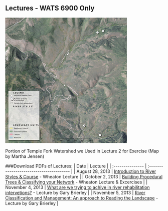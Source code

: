 ## Lectures - WATS 6900 Only



[![Temple Fork Aerial Photo](images\PhotoOnly.png?height=400&width=388)](images\PhotoOnly-BIG.png)

Portion of Temple Fork Watershed we Used in Lecture 2 for Exercise (Map by Martha Jensen)

###Download PDFs of Lectures:
| Date             | Lecture                                  |
| :--------------- | :--------------------------------------- |
| August 28, 2013  | [Introduction to River Styles & Course](http://etal.usu.edu/Courses/RiverStyles/2013/01-RiverStyles_Intro.pdf) - Wheaton Lecture |
| October 2, 2013  | [Building Procedural Trees & Classifying your Network](http://etal.usu.edu/Courses/RiverStyles/2013/02-ClassifyingNetwork.pdf) - Wheaton Lecture & Excercises |
| November 4, 2013 | [What are we trying to achive in river rehabilitation intervetions?](http://etal.usu.edu/Workshops/RiverStyles/2013/What%20are%20we%20trying%20to%20achieve.pdf) - Lecture by Gary Brierley |
| November 5, 2013 | [River Classification and Management: An approach to Reading the Landscape](http://etal.usu.edu/Workshops/RiverStyles/2013/Classification%20and%20Management.pdf) - Lecture by Gary Brierley |